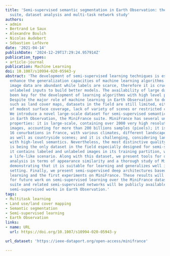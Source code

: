 ```yaml
---
title: 'Semi-supervised semantic segmentation in Earth Observation: the MiniFrance
  suite, dataset analysis and multi-task network study'
authors:
- admin
- Bertrand Le Saux
- Alexandre Boulch
- Nicolas Audebert
- Sébastien Lefèvre
date: '2021-04-14'
publishDate: '2024-12-29T17:29:24.957914Z'
publication_types:
- article-journal
publication: Machine Learning
doi: 10.1007/s10994-020-05943-y
abstract: 'The development of semi-supervised learning techniques is essential to
  enhance the generalization capacities of machine learning algorithms. Indeed, raw
  image data are abundant while labels are scarce, therefore it is crucial to leverage
  unlabeled inputs to build better models. The availability of large databases have
  been key for the development of learning algorithms with high level performance.
  Despite the major role of machine learning in Earth Observation to derive products
  such as land cover maps, datasets in the field are still limited, either because
  of modest surface coverage, lack of variety of scenes or restricted classes to identify.
  We introduce a novel large-scale dataset for semi-supervised semantic segmentation
  in Earth Observation, the MiniFrance suite. MiniFrance has several unprecedented
  properties: it is large-scale, containing over 2000 very high resolution aerial
  images, accounting for more than 200 billions samples (pixels); it is varied, covering
  16 conurbations in France, with various climates, different landscapes, and urban
  as well as countryside scenes; and it is challenging, considering land use classes
  with high-level semantics. Nevertheless, the most distinctive quality of MiniFrance
  is being the only dataset in the field especially designed for semi-supervised learning:
  it contains labeled and unlabeled images in its training partition, which reproduces
  a life-like scenario. Along with this dataset, we present tools for data representativeness
  analysis in terms of appearance similarity and a thorough study of MiniFrance data,
  demonstrating that it is suitable for learning and generalizes well in a semi-supervised
  setting. Finally, we present semi-supervised deep architectures based on multi-task
  learning and the first experiments on MiniFrance. These results will serve as baselines
  for future work on semi-supervised learning over the MiniFrance dataset. The Minifrance
  suite and related semi-supervised networks will be publicly available to promote
  semi-supervised works in Earth Observation.'
tags:
- Multitask learning
- Land use/land cover mapping
- Semantic segmentation
- Semi-supervised learning
- Earth Observation
links:
- name: URL
  url: https://doi.org/10.1007/s10994-020-05943-y

url_dataset: 'https://ieee-dataport.org/open-access/minifrance'

---
```




<!-- ---
title: "An example journal article"
authors:
- admin
- Robert Ford
author_notes:
- "Equal contribution"
- "Equal contribution"
date: "2015-09-01T00:00:00Z"
doi: ""

# Schedule page publish date (NOT publication's date).
publishDate: "2017-01-01T00:00:00Z"

# Publication type.
# Accepts a single type but formatted as a YAML list (for Hugo requirements).
# Enter a publication type from the CSL standard.
publication_types: ["article-journal"]

# Publication name and optional abbreviated publication name.
publication: "*Journal of Source Themes, 1*(1)"
publication_short: ""

abstract: Lorem ipsum dolor sit amet, consectetur adipiscing elit. Duis posuere tellus ac convallis placerat. Proin tincidunt magna sed ex sollicitudin condimentum. Sed ac faucibus dolor, scelerisque sollicitudin nisi. Cras purus urna, suscipit quis sapien eu, pulvinar tempor diam. Quisque risus orci, mollis id ante sit amet, gravida egestas nisl. Sed ac tempus magna. Proin in dui enim. Donec condimentum, sem id dapibus fringilla, tellus enim condimentum arcu, nec volutpat est felis vel metus. Vestibulum sit amet erat at nulla eleifend gravida.

# Summary. An optional shortened abstract.
summary: Lorem ipsum dolor sit amet, consectetur adipiscing elit. Duis posuere tellus ac convallis placerat. Proin tincidunt magna sed ex sollicitudin condimentum.

tags:
- Source Themes
featured: false

# links:
# - name: ""
#   url: ""
url_pdf: http://arxiv.org/pdf/1512.04133v1
url_code: 'https://github.com/HugoBlox/hugo-blox-builder'
url_dataset: ''
url_poster: ''
url_project: ''
url_slides: ''
url_source: ''
url_video: ''

# Featured image
# To use, add an image named `featured.jpg/png` to your page's folder. 
image:
  caption: 'Image credit: [**Unsplash**](https://unsplash.com/photos/jdD8gXaTZsc)'
  focal_point: ""
  preview_only: false

# Associated Projects (optional).
#   Associate this publication with one or more of your projects.
#   Simply enter your project's folder or file name without extension.
#   E.g. `internal-project` references `content/project/internal-project/index.md`.
#   Otherwise, set `projects: []`.
projects: []

# Slides (optional).
#   Associate this publication with Markdown slides.
#   Simply enter your slide deck's filename without extension.
#   E.g. `slides: "example"` references `content/slides/example/index.md`.
#   Otherwise, set `slides: ""`.
slides: example
---

{{% callout note %}}
Click the *Cite* button above to demo the feature to enable visitors to import publication metadata into their reference management software.
{{% /callout %}}

{{% callout note %}}
Create your slides in Markdown - click the *Slides* button to check out the example.
{{% /callout %}}

Add the publication's **full text** or **supplementary notes** here. You can use rich formatting such as including [code, math, and images](https://docs.hugoblox.com/content/writing-markdown-latex/). -->
